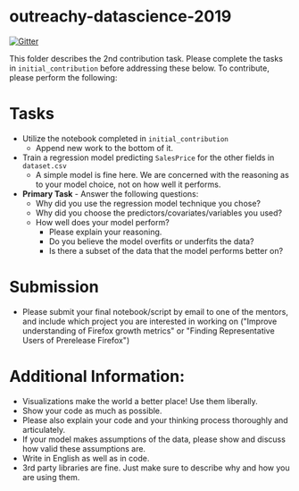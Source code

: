 # outreachy-datascience-2019

[![Gitter](https://badges.gitter.im/mozilla-datascience-outreach/community.svg)](https://gitter.im/mozilla-datascience-outreach/community?utm_source=badge&utm_medium=badge&utm_campaign=pr-badge)

This folder describes the 2nd contribution task. Please complete the tasks in `initial_contribution` before addressing these below. To contribute, please perform the following:

# Tasks
* Utilize the notebook completed in `initial_contribution`
  - Append new work to the bottom of it. 
* Train a regression model predicting `SalesPrice` for the other fields in `dataset.csv`
  - A simple model is fine here. We are concerned with the reasoning as to your model choice, not on how well it performs. 
* **Primary Task** - Answer the following questions:  
   - Why did you use the regression model technique you chose? 
   - Why did you choose the predictors/covariates/variables you used?
   - How well does your model perform?
     - Please explain your reasoning.
     - Do you believe the model overfits or underfits the data?
     - Is there a subset of the data that the model performs better on?

# Submission
* Please submit your final notebook/script by email to one of the mentors, and include which project you are interested in working on ("Improve understanding of Firefox growth metrics" or "Finding Representative Users of Prerelease Firefox")

# Additional Information:
* Visualizations make the world a better place! Use them liberally. 
* Show your code as much as possible.
* Please also explain your code and your thinking process thoroughly and articulately.
* If your model makes assumptions of the data, please show and discuss how valid these assumptions are.
* Write in English as well as in code.
* 3rd party libraries are fine. Just make sure to describe why and how you are using them. 
